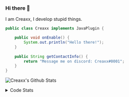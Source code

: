 ### Hi there 👋

I am Creaxx, I develop stupid things. 

```java
public class Creaxx implements JavaPlugin {

    public void onEnable() {
        System.out.println("Hello there!");
    }
    
    public String getContactInfo() {
        return "Message me on discord: Creaxx#0001";
    }
}
```

![Creaxx's Github Stats](https://github-readme-stats.vercel.app/api?username=CreaxxOG&show_icons=true&theme=dark&count_private=true)

<details>
  <summary>Code Stats</summary>

<!--START_SECTION:waka-->
![Code Time](http://img.shields.io/badge/Code%20Time-744%20hrs%2056%20mins-blue)

![Lines of code](https://img.shields.io/badge/From%20Hello%20World%20I%27ve%20Written-305%20lines%20of%20code-blue)

**🐱 My GitHub Data** 

> 🏆 212 Contributions in the Year 2022
 > 
> 📦 416.0 kB Used in GitHub's Storage 
 > 
> 🚫 Not Opted to Hire
 > 
> 📜 2 Public Repositories 
 > 
> 🔑 5 Private Repositories  
 > 
**I'm a Night 🦉** 

```text
🌞 Morning    19 commits     ██░░░░░░░░░░░░░░░░░░░░░░░   10.67% 
🌆 Daytime    62 commits     ████████░░░░░░░░░░░░░░░░░   34.83% 
🌃 Evening    91 commits     ████████████░░░░░░░░░░░░░   51.12% 
🌙 Night      6 commits      ░░░░░░░░░░░░░░░░░░░░░░░░░   3.37%

```
📅 **I'm Most Productive on Monday** 

```text
Monday       38 commits     █████░░░░░░░░░░░░░░░░░░░░   21.35% 
Tuesday      20 commits     ██░░░░░░░░░░░░░░░░░░░░░░░   11.24% 
Wednesday    26 commits     ███░░░░░░░░░░░░░░░░░░░░░░   14.61% 
Thursday     23 commits     ███░░░░░░░░░░░░░░░░░░░░░░   12.92% 
Friday       23 commits     ███░░░░░░░░░░░░░░░░░░░░░░   12.92% 
Saturday     27 commits     ███░░░░░░░░░░░░░░░░░░░░░░   15.17% 
Sunday       21 commits     ███░░░░░░░░░░░░░░░░░░░░░░   11.8%

```


📊 **This Week I Spent My Time On** 

```text
💬 Programming Languages: 
Java                     20 hrs 58 mins      ██████████████████████░░░   90.35% 
XML                      58 mins             █░░░░░░░░░░░░░░░░░░░░░░░░   4.22% 
Kotlin                   40 mins             ░░░░░░░░░░░░░░░░░░░░░░░░░   2.93% 
YAML                     30 mins             ░░░░░░░░░░░░░░░░░░░░░░░░░   2.19% 
TypeScript               4 mins              ░░░░░░░░░░░░░░░░░░░░░░░░░   0.3%

🔥 Editors: 
IntelliJ                 23 hrs 12 mins      █████████████████████████   100.0%

```

**I Mostly Code in Java** 

```text
Java                     6 repos             ██████████████████░░░░░░░   75.0% 
EJS                      1 repo              ███░░░░░░░░░░░░░░░░░░░░░░   12.5% 
Kotlin                   1 repo              ███░░░░░░░░░░░░░░░░░░░░░░   12.5%

```



 Last Updated on 06/08/2022 18:28:17 UTC
<!--END_SECTION:waka-->
</details>
